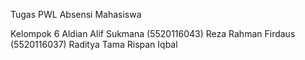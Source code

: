 Tugas PWL Absensi Mahasiswa

Kelompok 6
Aldian Alif Sukmana (5520116043)
Reza Rahman Firdaus (5520116037)
Raditya Tama
Rispan Iqbal

